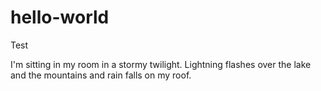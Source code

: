 # hello-world
Test

I'm sitting in my room in a stormy twilight. Lightning flashes over the lake and the mountains and rain falls on my roof.
